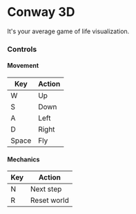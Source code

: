 # Conway 3D

It's your average game of life visualization.

### Controls

#### Movement

Key   | Action
------|-------
W     | Up
S     | Down
A     | Left
D     | Right
Space | Fly

#### Mechanics

Key | Action
----|------------
N   | Next step
R   | Reset world
